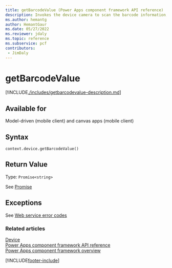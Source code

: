 ```yaml
---
title: getBarcodeValue (Power Apps component framework API reference) | Microsoft Docs
description: Invokes the device camera to scan the barcode information, such as product number.
ms.author: hemantg
author: HemantGaur
ms.date: 05/27/2022
ms.reviewer: jdaly
ms.topic: reference
ms.subservice: pcf
contributors:
 - JimDaly
---
```


# getBarcodeValue

[!INCLUDE[./includes/getbarcodevalue-description.md](./includes/getbarcodevalue-description.md)]

## Available for

Model-driven (mobile client) and canvas apps (mobile client)

## Syntax

`context.device.getBarcodeValue()`

## Return Value

Type: `Promise<string>`

See [Promise](https://developer.mozilla.org/docs/Web/JavaScript/reference/Global_Objects/Promise)

## Exceptions

See [Web service error codes](../../../data-platform/reference/web-service-error-codes.md)

### Related articles

[Device](../device.md)<br/>
[Power Apps component framework API reference](../../reference/index.md)<br/>
[Power Apps component framework overview](../../overview.md)

[!INCLUDE[footer-include](../../../../includes/footer-banner.md)]
